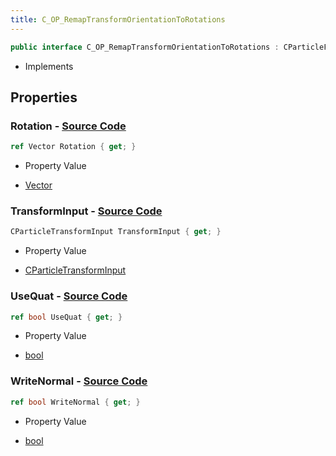 ```yaml
---
title: C_OP_RemapTransformOrientationToRotations
---
```


```csharp
public interface C_OP_RemapTransformOrientationToRotations : CParticleFunctionOperator, CParticleFunction, ISchemaClass<CParticleFunction>, ISchemaClass<CParticleFunctionOperator>, ISchemaClass<C_OP_RemapTransformOrientationToRotations>, ISchemaField, ISchemaClass, INativeHandle
```

- Implements

## Properties

### **Rotation** - [Source Code](https://github.com/swiftly-solution/swiftlys2/blob/main/managed/src/SwiftlyS2.Generated/Schemas/Interfaces/C_OP_RemapTransformOrientationToRotations.cs#L18)

```csharp
ref Vector Rotation { get; }
```

- Property Value

- [Vector](/docs/api/shared/natives/vector)

### **TransformInput** - [Source Code](https://github.com/swiftly-solution/swiftlys2/blob/main/managed/src/SwiftlyS2.Generated/Schemas/Interfaces/C_OP_RemapTransformOrientationToRotations.cs#L16)

```csharp
CParticleTransformInput TransformInput { get; }
```

- Property Value

- [CParticleTransformInput](/docs/api/shared/schemadefinitions/cparticletransforminput)

### **UseQuat** - [Source Code](https://github.com/swiftly-solution/swiftlys2/blob/main/managed/src/SwiftlyS2.Generated/Schemas/Interfaces/C_OP_RemapTransformOrientationToRotations.cs#L20)

```csharp
ref bool UseQuat { get; }
```

- Property Value

- [bool](https://learn.microsoft.com/dotnet/api/system.boolean)

### **WriteNormal** - [Source Code](https://github.com/swiftly-solution/swiftlys2/blob/main/managed/src/SwiftlyS2.Generated/Schemas/Interfaces/C_OP_RemapTransformOrientationToRotations.cs#L22)

```csharp
ref bool WriteNormal { get; }
```

- Property Value

- [bool](https://learn.microsoft.com/dotnet/api/system.boolean)

